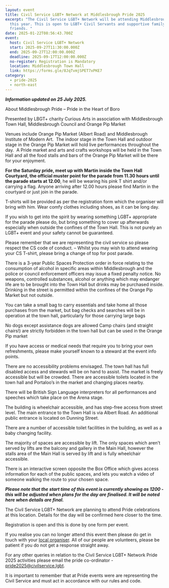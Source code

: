 ```yaml
---
layout: event
title: Civil Service LGBT+ Network at Middlesbrough Pride 2025
excerpt: "The Civil Service LGBT+ Network will be attending Middlesbrough Pride
  this year. This is open to LGBT+ Civil Servants and supportive family and
  friends. "
date: 2025-01-22T08:56:43.700Z
event:
  host: Civil Service LGBT+ Network
  start: 2025-09-27T11:30:00.000Z
  end: 2025-09-27T12:00:00.000Z
  deadline: 2025-09-17T12:00:00.000Z
  no-register: Registration is Mandatory
  location: Middlesbrough Town Hall
  link: https://forms.gle/8JqTvmjSPET7xPKE7
category:
  - pride-2025
  - north-east
---
```

***I﻿nformation updated on 25 July 2025.***

About Middlesbrough Pride – Pride in the Heart of Boro

Presented by LBGT+ charity Curious Arts in association with Middlesbrough Town Hall, Middlesbrough Council and Orange Pip Market

Venues include Orange Pip Market (Albert Road) and Middlesbrough Institute of Modern Art.  The indoor stage in the Town Hall and outdoor stage in the Orange Pip Market will hold live performances throughout the day.  A Pride market and arts and crafts workshops will be held in the Town Hall and all the food stalls and bars of the Orange Pip Market will be there for your enjoyment.

**For the Saturday pride, meet up with Martin inside the Town Hall Courtyard, the official muster point for the parade from 11.30 hours until the parade starts at 12.00**, he will be wearing his pink T shirt and/or carrying a flag.  Anyone arriving after 12.00 hours please find Martin in the courtyard or just join in the parade.

T-shirts will be provided as per the registration form which the organiser will bring with him.  Wear comfy clothes including shoes, as it can be long day.  

If you wish to get into the spirit by wearing something LGBT+ appropriate for the parade please do, but bring something to cover up afterwards especially when outside the confines of the Town Hall.  This is not purely an LGBT+ event and your safety cannot be guaranteed.

Please remember that we are representing the civil service so please respect the CS code of conduct. – Whilst you may wish to attend wearing your CS T-shirt, please bring a change of top for post parade. 

There is a 3-year Public Spaces Protection order in force relating to the consumption of alcohol in specific areas within Middlesbrough and the police or council enforcement officers may issue a fixed penalty notice.  No weapons, controlled substances, alcohol or anything which may endanger life are to be brought into the Town Hall but drinks may be purchased inside.  Drinking in the street is permitted within the confines of the Orange Pip Market but not outside.

You can take a small bag to carry essentials and take home all those purchases from the market, but bag checks and searches will be in operation at the town hall, particularly for those carrying large bags

No dogs except assistance dogs are allowed 
Camp chairs (and straight chairs!) are strictly forbidden in the town hall but can be used in the Orange Pip market

If you have access or medical needs that require you to bring your own refreshments, please make yourself known to a steward at the event info points.

There are no accessibility problems envisaged.  The town hall has full disabled access and stewards will be on hand to assist.  The market is freely accessible but will be crowded. There are accessible toilets located in the town hall and Portaloo’s in the market and changing places nearby.

There will be British Sign Language interpreters for all performances and speeches which take place on the Arena stage. 

The building is wheelchair accessible, and has step-free access from street level. The main entrance to the Town Hall is via Albert Road. An additional public entrance is located on Dunning Street.

There are a number of accessible toilet facilities in the building, as well as a baby changing facility.

The majority of spaces are accessible by lift. The only spaces which aren’t served by lifts are the balcony and gallery in the Main Hall, however the stalls area of the Main Hall is served by lift and is fully wheelchair accessible.

There is an interactive screen opposite the Box Office which gives access information for each of the public spaces, and lets you watch a video of someone walking the route to your chosen space.

***P﻿lease note that the start time of this event is currently showing as 1200 - this will be adjusted when plans for the day are finalised. It will be noted here when details are final.***

The Civil Service LGBT+ Network are planning to attend Pride celebrations at this location. Details for the day will be confirmed here closer to the time. 

Registration is open and this is done by one form per event.

I﻿f you realise you can no longer attend this event then please do get in touch with your [local organiser](https://www.civilservice.lgbt/team/). All of our people are volunteers, please be patient if you do not get a response straight away. 

F﻿or any other queries in relation to the Civil Service LGBT+ Network Pride 2025 activities please email the pride co-ordinator - [pride2025@civilservice.lgbt](mailto:pride2025@civilservice.lgbt).

I﻿t is important to remember that at Pride events were are representing the Civil Service and must act in accordance with our rules and code.